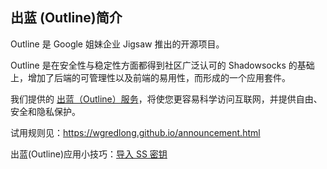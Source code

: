 ## 出蓝 (Outline)简介

Outline 是  Google 姐妹企业 Jigsaw 推出的开源项目。

Outline 是在安全性与稳定性方面都得到社区广泛认可的 Shadowsocks 的基础上，增加了后端的可管理性以及前端的易用性，而形成的一个应用套件。

我们提供的 [出蓝（Outline）服务](https://wgredlong.github.io/)，将使您更容易科学访问互联网，并提供自由、安全和隐私保护。

试用规则见：https://wgredlong.github.io/announcement.html

出蓝(Outline)应用小技巧：[导入 SS 密钥](Tips.md)
